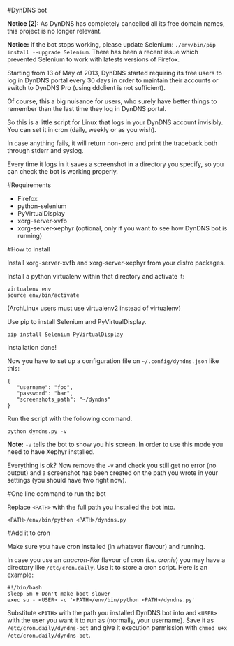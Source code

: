 #DynDNS bot

**Notice (2):** As DynDNS has completely cancelled all its free domain names,
this project is no longer relevant.

**Notice:** If the bot stops working, please update Selenium: `./env/bin/pip install --upgrade Selenium`. There has been a recent issue which prevented Selenium to work with latests versions of Firefox.

Starting from 13 of May of 2013, DynDNS started requiring its free users to log
in DynDNS portal every 30 days in order to maintain their accounts or switch to
DynDNS Pro (using ddclient is not sufficient).

Of course, this a big nuisance for users, who surely have better things to
remember than the last time they log in DynDNS portal.

So this is a little script for Linux that logs in your DynDNS account
invisibly. You can set it in cron (daily, weekly or as you wish).

In case anything fails, it will return non-zero and print the traceback both
through stderr and syslog.

Every time it logs in it saves a screenshot in a directory you specify, so you
can check the bot is working properly.

#Requirements

 * Firefox
 * python-selenium
 * PyVirtualDisplay
 * xorg-server-xvfb
 * xorg-server-xephyr (optional, only if you want to see how DynDNS bot is
   running)

#How to install

Install xorg-server-xvfb and xorg-server-xephyr from your distro packages.

Install a python virtualenv within that directory and activate it:

    virtualenv env
    source env/bin/activate

(ArchLinux users must use virtualenv2 instead of virtualenv)

Use pip to install Selenium and PyVirtualDisplay.

    pip install Selenium PyVirtualDisplay

Installation done!

Now you have to set up a configuration file on `~/.config/dyndns.json` like
this:

    {
       "username": "foo",
       "password": "bar",
       "screenshots_path": "~/dyndns"
    }

Run the script with the following command.

    python dyndns.py -v

**Note:** `-v` tells the bot to show you his screen. In order to use this
mode you need to have Xephyr installed.

Everything is ok? Now remove the `-v` and check you still get no error (no
output) and a screenshot has been created on the path you wrote in your
settings (you should have two right now).

#One line command to run the bot

Replace `<PATH>` with the full path you installed the bot into.

    <PATH>/env/bin/python <PATH>/dyndns.py

#Add it to cron

Make sure you have cron installed (in whatever flavour) and running.

In case you use an *anacron-like* flavour of cron (i.e. *cronie*) you may have
a directory like `/etc/cron.daily`. Use it to store a cron script. Here is an
example:

    #!/bin/bash
    sleep 5m # Don't make boot slower
    exec su - <USER> -c '<PATH>/env/bin/python <PATH>/dyndns.py'

Substitute `<PATH>` with the path you installed DynDNS bot into and `<USER>`
with the user you want it to run as (normally, your username). Save it as
`/etc/cron.daily/dyndns-bot` and give it execution permission with `chmod u+x
/etc/cron.daily/dyndns-bot`.

